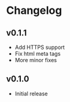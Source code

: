 # Changelog

## v0.1.1

- Add HTTPS support
- Fix html meta tags
- More minor fixes

## v0.1.0

- Initial release

